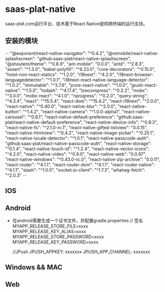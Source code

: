# saas-plat-native

saas-plat.com运行平台，技术基于React Native提供跨终端的运行支持。

## 安装的模块
···
    "@exponent/react-native-navigator": "^0.4.2",
    "@remobile/react-native-splashscreen": "github:saas-plat/react-native-splashscreen",
    "@shoutem/theme": "^0.8.9",
    "ant-mobile": "0.0.0",
    "antd": "^2.8.3",
    "assert": "^1.3.0",
    "babel-polyfill": "^6.23.0",
    "core-decorators": "^0.15.0",
    "hoist-non-react-statics": "^1.2.0",
    "i18next": "^4.2.0",
    "i18next-browser-languagedetector": "^1.0.1",
    "i18next-react-native-language-detector": "^1.0.2",
    "immutable": "^3.7.6",
    "jcore-react-native": "^1.0.0",
    "jpush-react-native": "^1.5.0",
    "lodash": "^4.17.4",
    "lzwcompress": "^0.2.2",
    "mobx": "^3.0.0",
    "mobx-react": "^4.1.0",
    "nprogress": "^0.2.0",
    "query-string": "^4.3.4",
    "react": "^15.5.4",
    "react-dom": "^15.4.2",
    "react-i18next": "^2.0.0",
    "react-native": "^0.40.0",
    "react-native-blur": "^2.0.0",
    "react-native-button": "^1.4.2",
    "react-native-camera": "^1.0.0-alpha1",
    "react-native-carousel": "^0.6.1",
    "react-native-default-preference": "github:saas-plat/react-native-default-preference",
    "react-native-device-info": "^0.9.3",
    "react-native-fs": "^2.1.0-rc.1",
    "react-native-gifted-listview": "0.0.15",
    "react-native-htmlview": "^0.4.2",
    "react-native-image-picker": "^0.25.1",
    "react-native-locale-detector": "^1.0.1",
    "react-native-passcode-auth": "github:saas-plat/react-native-passcode-auth",
    "react-native-storage": "^0.1.4",
    "react-native-touch-id": "^1.2.4",
    "react-native-vector-icons": "^4.2.0",
    "react-native-video": "^0.9.0",
    "react-native-web": "0.0.97",
    "react-native-windows": "^0.43.0-rc.0",
    "react-native-zip-archive": "0.0.11",
    "react-router": "^4.1.1",
    "react-router-dom": "^4.1.1",
    "react-router-native": "^4.1.1",
    "slash": "^1.0.0",
    "socket.io-client": "^1.7.3",
    "whatwg-fetch": "^2.0.3"
···


## IOS


## Android

- 在android需要生成一个证书文件，并配置gradle.properties
    // 签名
    MYAPP_RELEASE_STORE_FILE=xxxx
    MYAPP_RELEASE_KEY_ALIAS=xxxx
    MYAPP_RELEASE_STORE_PASSWORD=xxxx
    MYAPP_RELEASE_KEY_PASSWORD=xxxx

    //JPush 
    JPUSH_APPKEY: xxxxxxx
    JPUSH_APP_CHANNEL: xxxxxxx

## Windows && MAC


## Web